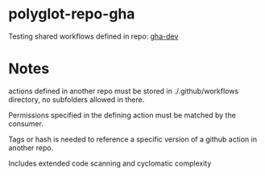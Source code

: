 # polyglot-repo-gha
Testing shared workflows defined in repo: [gha-dev](https://github.com/Magnusalt/gha-dev)


# Notes

actions defined in another repo must be stored in ./.github/workflows directory, no subfolders allowed in there.

Permissions specified in the defining action must be matched by the consumer.

Tags or hash is needed to reference a specific version of a github action in another repo.

Includes extended code scanning and cyclomatic complexity
